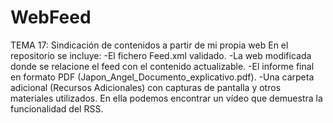# WebFeed
TEMA 17: Sindicación de contenidos a partir de mi propia web
En el repositorio se incluye:
-El fichero Feed.xml validado.
-La web modificada donde se relacione el feed con el contenido actualizable.
-El informe final en formato PDF (Japon_Angel_Documento_explicativo.pdf).
-Una carpeta adicional (Recursos Adicionales) con capturas de pantalla y otros materiales utilizados. En ella podemos encontrar un vídeo que demuestra la funcionalidad del RSS.



